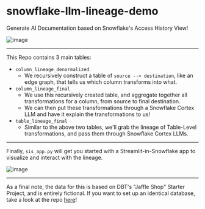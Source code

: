 # snowflake-llm-lineage-demo

Generate AI Documentation based on Snowflake's Access History View!

![image](https://github.com/user-attachments/assets/292163cf-7578-49c0-9646-263870d8fe75)

---

This Repo contains 3 main tables:
- `column_lineage_denormalized`
  - We recursively construct a table of `source --> destination`, like an edge graph, that tells us which column transforms into what.
- `column_lineage_final`
  - We use this recursively created table, and aggregate together all transformations for a column, from source to final destination.
  - We can then put these transformations through a Snowflake Cortex LLM and have it explain the transformations to us!
- `table_lineage_final`
  - Similar to the above two tables, we'll grab the lineage of Table-Level transformations, and pass them through Snowflake Cortex LLMs.

---

Finally, `sis_app.py` will get you started with a Streamlit-in-Snowflake app to visualize and interact with the lineage.

![image](https://github.com/user-attachments/assets/c5fd1938-8b28-48bb-8e1d-453d8dc5f806)

---

As a final note, the data for this is based on DBT's "Jaffle Shop" Starter Project, and is entirely fictional. If you want to set up an identical database, take a look at the repo [here](https://github.com/dbt-labs/jaffle-shop-classic/tree/main)!
